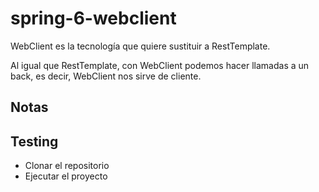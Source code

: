 # spring-6-webclient

WebClient es la tecnología que quiere sustituir a RestTemplate.

Al igual que RestTemplate, con WebClient podemos hacer llamadas a un back, es decir, WebClient nos sirve de cliente.

## Notas

## Testing

- Clonar el repositorio
- Ejecutar el proyecto